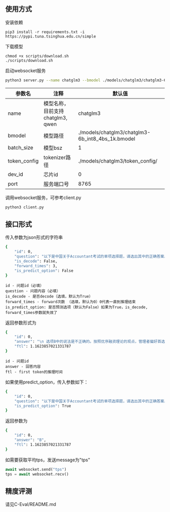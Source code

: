 ## 使用方式
安装依赖
```
pip3 install -r requirements.txt -i https://pypi.tuna.tsinghua.edu.cn/simple
```
下载模型
```
chmod +x scripts/download.sh
./scripts/download.sh
```

启动websocket服务
```bash
python3 server.py --name chatglm3 --bmodel ./models/chatglm3/chatglm3-6b_int8_4bs_1k.bmodel --batch_size 4 --token_config ./models/chatglm3/token_config --dev_id 0 --port 8765
```
| 参数名 | 注释 | 默认值 |
|---------|---------|---------| 
| name | 模型名称，目前支持chatglm3, qwen | chatglm3 | 
| bmodel | 模型路径 | ./models/chatglm3/chatglm3-6b_int8_4bs_1k.bmodel |
| batch_size | 模型bsz | 1 |
| token_config | tokenizer路径 | ./models/chatglm3/token_config/ |
| dev_id | 芯片id | 0 |
| port | 服务端口号 | 8765 |

调用websocket服务，可参考client.py
```bash
python3 client.py
```

## 接口形式
传入参数为json形式的字符串
```bash
{
    "id": 0, 
    "question": "以下是中国关于Accountant考试的单项选择题，请选出其中的正确答案。\n\n下列关于资本结构理论的说法中，不正确的是____。 \nA. 代理理论、权衡理论、有企业所得税条件下的MM理论，都认为企业价值与资本结构有关。\nB. 按照优序融资理论的观点，考虑信息不对称和逆向选择的影响，管理者偏好首选留存收益筹资，然后是发行新股筹资，最后是债务筹资。 \nC. 权衡理论是对有企业所得税条件下的MM理论的扩展。\nD. 代理理论是对权衡理论的扩展\n答案：", 
    "is_decode": False,
    "forward_times": 3,
    "is_predict_option": False
}
```
```
id - 问题id（必填）
question - 问题内容（必填）
is_decode - 是否decode（选填，默认为True）
forward_times - forward次数 （选填，默认为0）0代表一直到推理结束
is_predict_option: 是否预测选项（默认为False）如果为True，is_decode, forward_times参数就失效了
```

返回参数形式为
```bash
{
    "id": 0, 
    "answer": "\n 选项B中的说法是不正确的。按照优序融资理论的观点，管理者偏好首选债务筹资，然后是发行新股筹资，最后是留存收益筹资。而不是首选留存收益筹资，然后是发行新股筹资，最后是债务筹资。", 
    "ftl": 1.1623857021331787
}
```
```
id - 问题id
answer - 回答内容
ftl - first token的推理时间
```

如果使用predict_option，传入参数如下：
```bash
{
    "id": 0, 
    "question": "以下是中国关于Accountant考试的单项选择题，请选出其中的正确答案。\n\n下列关于资本结构理论的说法中，不正确的是____。 \nA. 代理理论、权衡理论、有企业所得税条件下的MM理论，都认为企业价值与资本结构有关。\nB. 按照优序融资理论的观点，考虑信息不对称和逆向选择的影响，管理者偏好首选留存收益筹资，然后是发行新股筹资，最后是债务筹资。 \nC. 权衡理论是对有企业所得税条件下的MM理论的扩展。\nD. 代理理论是对权衡理论的扩展\n答案：", 
    "is_predict_option": True
}
```

返回参数为
```bash
{
    "id": 0, 
    "answer": "B", 
    "ftl": 1.1623857021331787
}
```

如需要获取平均tps，发送message为"tps"
```python
await websocket.send("tps")
tps = await websocket.recv()
```


## 精度评测
请见C-Eval/README.md